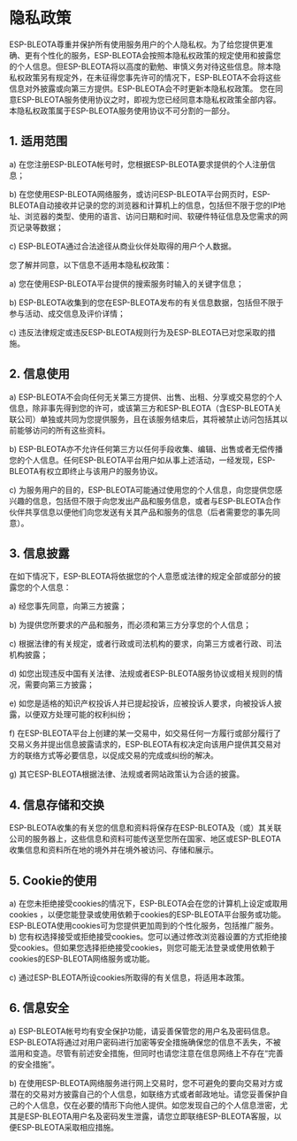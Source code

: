 # 隐私政策 

ESP-BLEOTA尊重并保护所有使用服务用户的个人隐私权。为了给您提供更准确、更有个性化的服务，ESP-BLEOTA会按照本隐私权政策的规定使用和披露您的个人信息。但ESP-BLEOTA将以高度的勤勉、审慎义务对待这些信息。除本隐私权政策另有规定外，在未征得您事先许可的情况下，ESP-BLEOTA不会将这些信息对外披露或向第三方提供。ESP-BLEOTA会不时更新本隐私权政策。 您在同意ESP-BLEOTA服务使用协议之时，即视为您已经同意本隐私权政策全部内容。本隐私权政策属于ESP-BLEOTA服务使用协议不可分割的一部分。 

## 1. 适用范围 

a) 在您注册ESP-BLEOTA帐号时，您根据ESP-BLEOTA要求提供的个人注册信息； 

b) 在您使用ESP-BLEOTA网络服务，或访问ESP-BLEOTA平台网页时，ESP-BLEOTA自动接收并记录的您的浏览器和计算机上的信息，包括但不限于您的IP地址、浏览器的类型、使用的语言、访问日期和时间、软硬件特征信息及您需求的网页记录等数据； 

c) ESP-BLEOTA通过合法途径从商业伙伴处取得的用户个人数据。 

您了解并同意，以下信息不适用本隐私权政策： 

a) 您在使用ESP-BLEOTA平台提供的搜索服务时输入的关键字信息； 

b) ESP-BLEOTA收集到的您在ESP-BLEOTA发布的有关信息数据，包括但不限于参与活动、成交信息及评价详情； 

c) 违反法律规定或违反ESP-BLEOTA规则行为及ESP-BLEOTA已对您采取的措施。 

## 2. 信息使用 

a) ESP-BLEOTA不会向任何无关第三方提供、出售、出租、分享或交易您的个人信息，除非事先得到您的许可，或该第三方和ESP-BLEOTA（含ESP-BLEOTA关联公司）单独或共同为您提供服务，且在该服务结束后，其将被禁止访问包括其以前能够访问的所有这些资料。 

b) ESP-BLEOTA亦不允许任何第三方以任何手段收集、编辑、出售或者无偿传播您的个人信息。任何ESP-BLEOTA平台用户如从事上述活动，一经发现，ESP-BLEOTA有权立即终止与该用户的服务协议。 

c) 为服务用户的目的，ESP-BLEOTA可能通过使用您的个人信息，向您提供您感兴趣的信息，包括但不限于向您发出产品和服务信息，或者与ESP-BLEOTA合作伙伴共享信息以便他们向您发送有关其产品和服务的信息（后者需要您的事先同意）。 

## 3. 信息披露 

在如下情况下，ESP-BLEOTA将依据您的个人意愿或法律的规定全部或部分的披露您的个人信息： 

a) 经您事先同意，向第三方披露； 

b) 为提供您所要求的产品和服务，而必须和第三方分享您的个人信息； 

c) 根据法律的有关规定，或者行政或司法机构的要求，向第三方或者行政、司法机构披露；

d) 如您出现违反中国有关法律、法规或者ESP-BLEOTA服务协议或相关规则的情况，需要向第三方披露；  

e) 如您是适格的知识产权投诉人并已提起投诉，应被投诉人要求，向被投诉人披露，以便双方处理可能的权利纠纷；

f) 在ESP-BLEOTA平台上创建的某一交易中，如交易任何一方履行或部分履行了交易义务并提出信息披露请求的，ESP-BLEOTA有权决定向该用户提供其交易对方的联络方式等必要信息，以促成交易的完成或纠纷的解决。  

g) 其它ESP-BLEOTA根据法律、法规或者网站政策认为合适的披露。  

## 4. 信息存储和交换  

ESP-BLEOTA收集的有关您的信息和资料将保存在ESP-BLEOTA及（或）其关联公司的服务器上，这些信息和资料可能传送至您所在国家、地区或ESP-BLEOTA收集信息和资料所在地的境外并在境外被访问、存储和展示。 

## 5. Cookie的使用 

a) 在您未拒绝接受cookies的情况下，ESP-BLEOTA会在您的计算机上设定或取用cookies
，以便您能登录或使用依赖于cookies的ESP-BLEOTA平台服务或功能。ESP-BLEOTA使用cookies可为您提供更加周到的个性化服务，包括推广服务。  b) 您有权选择接受或拒绝接受cookies。您可以通过修改浏览器设置的方式拒绝接受cookies。但如果您选择拒绝接受cookies，则您可能无法登录或使用依赖于cookies的ESP-BLEOTA网络服务或功能。 

c) 通过ESP-BLEOTA所设cookies所取得的有关信息，将适用本政策。  

## 6. 信息安全  

a) ESP-BLEOTA帐号均有安全保护功能，请妥善保管您的用户名及密码信息。ESP-BLEOTA将通过对用户密码进行加密等安全措施确保您的信息不丢失，不被滥用和变造。尽管有前述安全措施，但同时也请您注意在信息网络上不存在“完善的安全措施”。  

b) 在使用ESP-BLEOTA网络服务进行网上交易时，您不可避免的要向交易对方或潜在的交易对方披露自己的个人信息，如联络方式或者邮政地址。请您妥善保护自己的个人信息，仅在必要的情形下向他人提供。如您发现自己的个人信息泄密，尤其是ESP-BLEOTA用户名及密码发生泄露，请您立即联络ESP-BLEOTA客服，以便ESP-BLEOTA采取相应措施。
